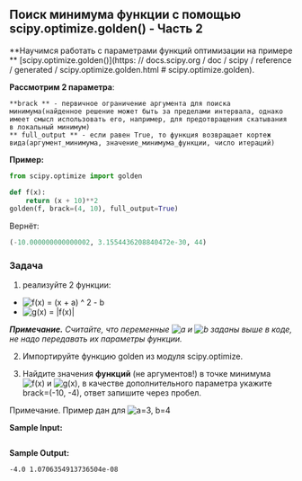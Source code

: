 ## Поиск минимума функции с помощью scipy.optimize.golden() - Часть 2

**Научимся работать с параметрами функций оптимизации на примере ** [scipy.optimize.golden()](https: // docs.scipy.org / doc / scipy / reference / generated / scipy.optimize.golden.html  # scipy.optimize.golden).

**Рассмотрим 2 параметра**:

    **brack ** - первичное ограничение аргумента для поиска минимума(найденное решение может быть за пределами интервала, однако имеет смысл использовать его, например, для предотвращения скатывания в локальный минимум)
    ** full_output ** - если равен True, то функция возвращает кортеж вида(аргумент_минимума, значение_минимума_функции, число итераций)

**Пример:**

```python
from scipy.optimize import golden

def f(x):
    return (x + 10)**2
golden(f, brack=(4, 10), full_output=True)
```

Вернёт:

```python
(-10.000000000000002, 3.1554436208840472e-30, 44)
```

### Задача

1) реализуйте 2 функции:

-   <img src="https://latex.codecogs.com/svg.image?f(x)&space;=&space;(x&space;&plus;&space;a)&space;^&space;2&space;-&space;b" title="f(x) = (x + a) ^ 2 - b" />
-   <img src="https://latex.codecogs.com/svg.image?g(x)&space;=&space;|f(x)|" title="g(x) = |f(x)|" />

***Примечание.*** _Считайте, что переменные <img src="https://latex.codecogs.com/svg.image?a" title="a" /> и <img src="https://latex.codecogs.com/svg.image?b" title="b" /> заданы выше в коде, не надо передавать их параметры функции._

2) Импортируйте функцию golden из модуля scipy.optimize.

3) Найдите значения **функций** (не аргументов!) в точке минимума <img src="https://latex.codecogs.com/svg.image?f(x)" title="f(x)" /> и <img src="https://latex.codecogs.com/svg.image?g(x)" title="g(x)" />, в качестве дополнительного параметра укажите brack=(-10, -4), ответ запишите через пробел.

Примечание. Пример дан для <img src="https://latex.codecogs.com/svg.image?a=3,&space;b=4" title="a=3, b=4" />

**Sample Input:**

```commandline

```

**Sample Output:**

```commandline
-4.0 1.0706354913736504e-08
```
